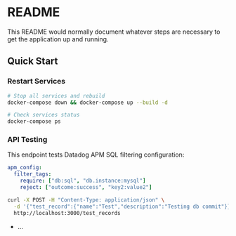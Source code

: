# README

This README would normally document whatever steps are necessary to get the
application up and running.

## Quick Start

### Restart Services
```bash
# Stop all services and rebuild
docker-compose down && docker-compose up --build -d

# Check services status
docker-compose ps
```

### API Testing
This endpoint tests Datadog APM SQL filtering configuration:

```yaml
apm_config:
  filter_tags:
    require: ["db:sql", "db.instance:mysql"]
    reject: ["outcome:success", "key2:value2"]
```

```bash
curl -X POST -H "Content-Type: application/json" \
  -d '{"test_record":{"name":"Test","description":"Testing db commit"}}' \
  http://localhost:3000/test_records
```

* ...
